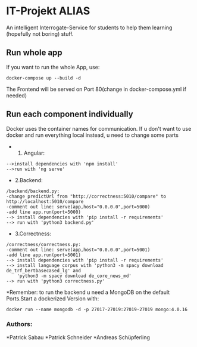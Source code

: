 # IT-Projekt ALIAS

An intelligent Interrogate-Service for students to help them learning (hopefully not boring) stuff.

## Run whole app

If you want to run the whole App, use: 
```
docker-compose up --build -d
```
The Frontend will be served on Port 80(change in docker-compose.yml if needed)

## Run each component individually

Docker uses the container names for communication. If u don't want to use docker and run everything local instead, u need to change some parts

* 1. Angular:
```
-->install dependencies with 'npm install'
-->run with 'ng serve'
```

* 2.Backend:
```
/backend/backend.py:
-change predictUrl from "http://correctness:5010/compare" to http://localhost:5010/compare
-comment out line: serve(app,host="0.0.0.0",port=5000)
-add line app.run(port=5000)
--> install dependencies with 'pip install -r requirements'
--> run with 'python3 backend.py'
```

* 3.Correctness:
```
/correctness/correctness.py:
-comment out line: serve(app,host="0.0.0.0",port=5001)
-add line app.run(port=5001)
--> install dependencies with 'pip install -r requirements'
--> install language corpus with 'python3 -m spacy download de_trf_bertbasecased_lg' and
    'python3 -m spacy download de_core_news_md'             
--> run with 'python3 correctness.py'
```

*Remember: to run the backend u need a MongoDB on the default Ports.Start a dockerized Version with:
```
docker run --name mongodb -d -p 27017-27019:27019-27019 mongo:4.0.16
```

### Authors:
*Patrick Sabau
*Patrick Schneider
*Andreas Schüpferling 
